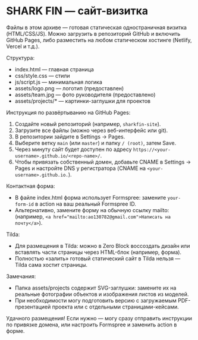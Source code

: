 SHARK FIN — сайт-визитка
=======================

Файлы в этом архиве — готовая статическая одностраничная визитка (HTML/CSS/JS).
Можно загрузить в репозиторий GitHub и включить GitHub Pages, либо разместить на любом статическом хостинге (Netlify, Vercel и т.д.).

Структура:
- index.html — главная страница
- css/style.css — стили
- js/script.js — минимальная логика
- assets/logo.png — логотип (предоставлен)
- assets/team.jpg — фото руководителя (предоставлено)
- assets/projects/* — картинки-заглушки для проектов

Инструкция по развёртыванию на GitHub Pages:
1. Создайте новый репозиторий (например, `sharkfin-site`).
2. Загрузите все файлы (можно через веб-интерфейс или git).
3. В репозитории зайдите в Settings → Pages.
4. Выберите ветку `main` (или `master`) и папку `/ (root)`, затем Save.
5. Через минуту сайт будет доступен по адресу `https://<your-username>.github.io/<repo-name>/`.
6. Чтобы привязать собственный домен, добавьте CNAME в Settings → Pages и настройте DNS у регистратора (CNAME на `<your-username>.github.io.`).

Контактная форма:
- В файле index.html форма использует Formspree: замените `your-form-id` в action на ваш реальный Formspree ID.
- Альтернативно, замените форму на обычную ссылку mailto: (например, `<a href="mailto:ao130782@gmail.com">Написать на почту</a>`).

Tilda:
- Для размещения в Tilda: можно в Zero Block воссоздать дизайн или вставлять части страницы через HTML-блок (например, форма).
- Полностью «залить» готовый статический сайт в Tilda нельзя — Tilda сама хостит страницы.

Замечания:
- Папка assets/projects содержит SVG-заглушки: замените их на реальные фотографии объектов и изображения листов из моделей.
- При необходимости могу подготовить версию с загружаемым PDF-презентацией проекта или с отдельными страницами-кейсами.

Удачного размещения! Если нужно — могу сразу отправить инструкции по привязке домена, или настроить Formspree и заменить action в форме.

